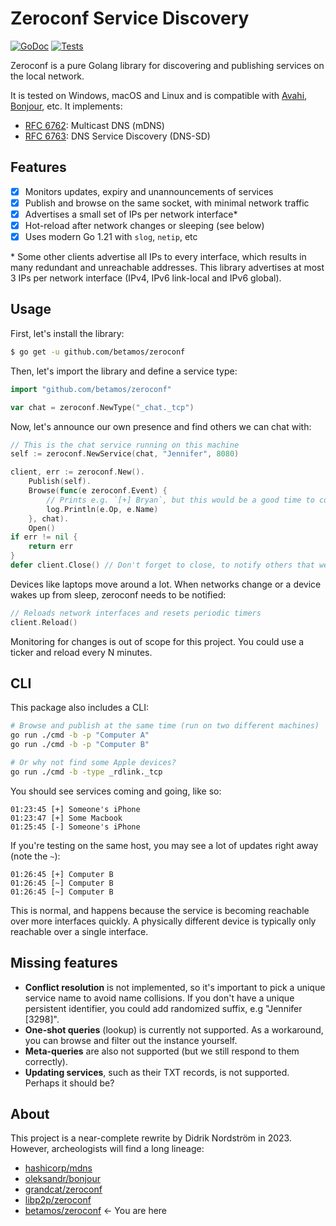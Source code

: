 Zeroconf Service Discovery
==========================
[![GoDoc](https://godoc.org/github.com/betamos/zeroconf?status.svg)](https://godoc.org/github.com/betamos/zeroconf)
[![Tests](https://github.com/betamos/zeroconf/actions/workflows/go-test.yml/badge.svg)](https://github.com/betamos/zeroconf/actions/workflows/go-test.yml)

Zeroconf is a pure Golang library for discovering and publishing services on the local network.

It is tested on Windows, macOS and Linux and is compatible with [Avahi](http://avahi.org/),
[Bonjour](https://developer.apple.com/bonjour/), etc. It implements:

- [RFC 6762](https://tools.ietf.org/html/rfc6762): Multicast DNS (mDNS)
- [RFC 6763](https://tools.ietf.org/html/rfc6763): DNS Service Discovery (DNS-SD)

## Features

* [x] Monitors updates, expiry and unannouncements of services
* [x] Publish and browse on the same socket, with minimal network traffic
* [x] Advertises a small set of IPs per network interface\*
* [x] Hot-reload after network changes or sleeping (see below)
* [x] Uses modern Go 1.21 with `slog`, `netip`, etc

\* Some other clients advertise all IPs to every interface, which results in many
redundant and unreachable addresses. This library advertises at most 3 IPs per network interface
(IPv4, IPv6 link-local and IPv6 global).

## Usage

First, let's install the library:

```bash
$ go get -u github.com/betamos/zeroconf
```

Then, let's import the library and define a service type:

```go
import "github.com/betamos/zeroconf"

var chat = zeroconf.NewType("_chat._tcp")
```

Now, let's announce our own presence and find others we can chat with:

```go
// This is the chat service running on this machine
self := zeroconf.NewService(chat, "Jennifer", 8080)

client, err := zeroconf.New().
    Publish(self).
    Browse(func(e zeroconf.Event) {
        // Prints e.g. `[+] Bryan`, but this would be a good time to connect to the peer!
        log.Println(e.Op, e.Name)
    }, chat).
    Open()
if err != nil {
    return err
}
defer client.Close() // Don't forget to close, to notify others that we're going away
```

Devices like laptops move around a lot. When networks change or a device wakes up from sleep,
zeroconf needs to be notified:

```go
// Reloads network interfaces and resets periodic timers
client.Reload()
```

Monitoring for changes is out of scope for this project. You could use a ticker and reload
every N minutes.

## CLI

This package also includes a CLI:

```bash
# Browse and publish at the same time (run on two different machines)
go run ./cmd -b -p "Computer A"
go run ./cmd -b -p "Computer B"

# Or why not find some Apple devices?
go run ./cmd -b -type _rdlink._tcp
```

You should see services coming and going, like so:

```
01:23:45 [+] Someone's iPhone
01:23:47 [+] Some Macbook
01:25:45 [-] Someone's iPhone
```

If you're testing on the same host, you may see a lot of updates right away (note the `~`):

```
01:26:45 [+] Computer B
01:26:45 [~] Computer B
01:26:45 [~] Computer B
```

This is normal, and happens because the service is becoming reachable over more interfaces
quickly. A physically different device is typically only reachable over a single interface.

## Missing features

- **Conflict resolution** is not implemented, so it's important to pick a unique service name to
  avoid name collisions. If you don't have a unique persistent identifier, you could add randomized
  suffix, e.g "Jennifer [3298]".
- **One-shot queries** (lookup) is currently not supported. As a workaround, you can browse
  and filter out the instance yourself.
- **Meta-queries** are also not supported (but we still respond to them correctly).
- **Updating services**, such as their TXT records, is not supported. Perhaps it should be?

## About

This project is a near-complete rewrite by Didrik Nordström in 2023.
However, archeologists will find a long lineage:

- [hashicorp/mdns](https://github.com/hashicorp/mdns)
- [oleksandr/bonjour](https://github.com/oleksandr/bonjour)
- [grandcat/zeroconf](https://github.com/grandcat/zeroconf)
- [libp2p/zeroconf](https://github.com/libp2p/zeroconf)
- [betamos/zeroconf](https://github.com/betamos/zeroconf) <- You are here
